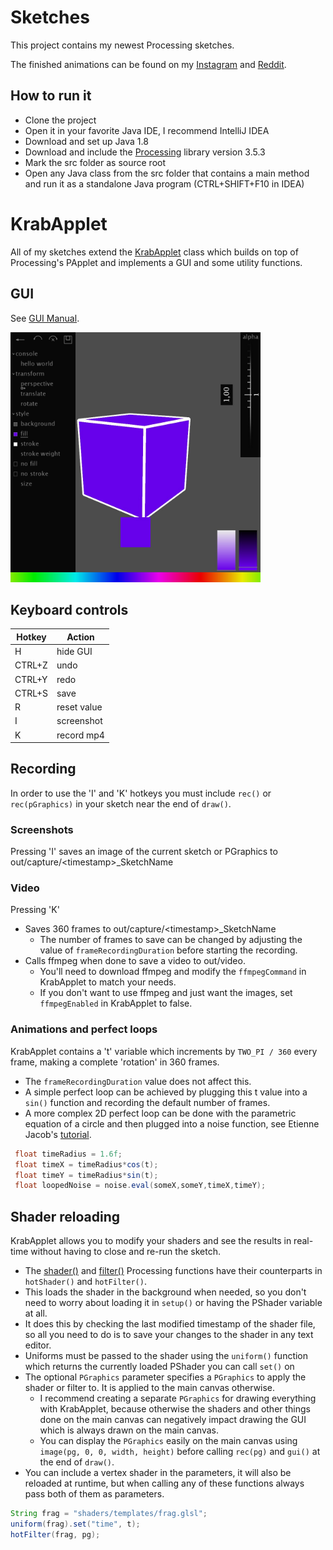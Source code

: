 
# Sketches
This project contains my newest Processing sketches.

The finished animations can be found on my [Instagram](https://www.instagram.com/krabcode/) and [Reddit](https://www.reddit.com/user/Simplyfire).

## How to run it
- Clone the project
- Open it in your favorite Java IDE, I recommend IntelliJ IDEA
- Download and set up Java 1.8
- Download and include the [Processing](https://processing.org/download/) library version 3.5.3
- Mark the src folder as source root
- Open any Java class from the src folder that contains a main method and run it as a standalone Java program (CTRL+SHIFT+F10 in IDEA)

# KrabApplet
All of my sketches extend the [KrabApplet](https://github.com/KrabCode/Sketches/blob/master/src/applet/KrabApplet.java) class which builds on top of Processing's PApplet and implements a GUI and some utility functions.

## GUI
See [GUI Manual](https://github.com/KrabCode/Sketches/blob/master/readme/GUIManual.md).

<img src="https://github.com/KrabCode/Sketches/blob/master/readme/preview.jpg?raw=true" width="400" alt="GUI">

## Keyboard controls
| Hotkey  | Action |
| ------------- | ------------- |
| H | hide GUI  |
| CTRL+Z | undo |
| CTRL+Y | redo |
| CTRL+S | save |
| R | reset value |
| I | screenshot |
| K | record mp4 |

## Recording
In order to use the 'I' and 'K' hotkeys you must include `rec()` or `rec(pGraphics)` in your sketch near the end of `draw()`.

### Screenshots
   Pressing 'I' saves an image of the current sketch or PGraphics to out/capture/\<timestamp\>_SketchName
### Video
   Pressing 'K' 
   - Saves 360 frames to out/capture/\<timestamp\>_SketchName
        - The number of frames to save can be changed by adjusting the value of `frameRecordingDuration` before starting the recording.
   - Calls ffmpeg when done to save a video to out/video.
        - You'll need to download ffmpeg and modify the `ffmpegCommand` in KrabApplet to match your needs.
        - If you don't want to use ffmpeg and just want the images, set `ffmpegEnabled` in KrabApplet to false.
### Animations and perfect loops
   KrabApplet contains a 't' variable which increments by `TWO_PI / 360` every frame, making a complete 'rotation' in 360 frames.
   - The `frameRecordingDuration` value does not affect this.
   - A simple perfect loop can be achieved by plugging this t value into a `sin()` function and recording the default number of frames.
   - A more complex 2D perfect loop can be done with the parametric equation of a circle and then plugged into a noise function, see Etienne Jacob's [tutorial](https://necessarydisorder.wordpress.com/2017/11/15/drawing-from-noise-and-then-making-animated-loopy-gifs-from-there/).
   ```java
    float timeRadius = 1.6f;
    float timeX = timeRadius*cos(t);
    float timeY = timeRadius*sin(t);
    float loopedNoise = noise.eval(someX,someY,timeX,timeY);
   ```
   
## Shader reloading
   KrabApplet allows you to modify your shaders and see the results in real-time without having to close and re-run the sketch.
   - The [shader\(\)](https://processing.org/reference/shader_.html) and [filter\(\)](https://processing.org/reference/filter_.html) Processing functions have their counterparts in `hotShader()` and `hotFilter()`.
   - This loads the shader in the background when needed, so you don't need to worry about loading it in `setup()` or having the PShader variable at all.
   - It does this by checking the last modified timestamp of the shader file, so all you need to do is to save your changes to the shader in any text editor.
   - Uniforms must be passed to the shader using the `uniform()` function which returns the currently loaded PShader you can call `set()` on
   - The optional `PGraphics` parameter specifies a `PGraphics` to apply the shader or filter to. It is applied to the main canvas otherwise. 
        - I recommend creating a separate `PGraphics` for drawing everything with KrabApplet, because otherwise the shaders and other things done on the main canvas can negatively impact drawing the GUI which is always drawn on the main canvas.
        - You can display the `PGraphics` easily on the main canvas using `image(pg, 0, 0, width, height)` before calling `rec(pg)` and `gui()` at the end of `draw()`.
   - You can include a vertex shader in the parameters, it will also be reloaded at runtime, but when calling any of these functions always pass both of them as parameters.
```java
String frag = "shaders/templates/frag.glsl";
uniform(frag).set("time", t);
hotFilter(frag, pg);
```